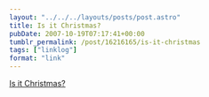 ```yaml
---
layout: "../../../layouts/posts/post.astro"
title: Is it Christmas?
pubDate: 2007-10-19T07:17:41+00:00
tumblr_permalink: /post/16216165/is-it-christmas
tags: ["linklog"]
format: "link"
---
```


[Is it Christmas?][1]

[1]: http://www.isitchristmas.com/
